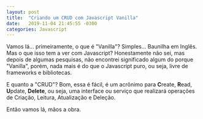 ```yaml
---
layout: post
title:  "Criando um CRUD com Javascript Vanilla"
date:   2019-11-04 21:45:55 -0300
categories: Javascript
---
```

Vamos lá... primeiramente, o que é "Vanilla"? Simples... Baunilha em Inglês. Mas o que isso tem a ver com Javascript? Honestamente não sei, mas depois de algumas pesquisas, não encontrei significado algum do porque "Vanilla", porém, nada mais é do que o Javascript puro, ou seja, livre de frameworks e bibliotecas.

E quanto a "CRUD"? Bom, essa é fácil, é um acrônimo para **C**reate, **R**ead, **U**pdate, **Delete**, ou seja, uma interface ou serviço que realizará operações de Criação, Leitura, Atualização e Deleção.

Então vamos lá, mãos a obra.

